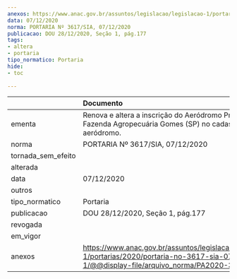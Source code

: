 ```yaml
---
anexos: https://www.anac.gov.br/assuntos/legislacao/legislacao-1/portarias/2020/portaria-no-3617-sia-07-12-2020-1/@@display-file/arquivo_norma/PA2020-3617.pdf
data: 07/12/2020
norma: PORTARIA Nº 3617/SIA, 07/12/2020
publicacao: DOU 28/12/2020, Seção 1, pág.177
tags:
- altera
- portaria
tipo_normatico: Portaria
hide: 
- toc 
 
---
```


|                    | Documento                                                                                                                                              |
|:-------------------|:-------------------------------------------------------------------------------------------------------------------------------------------------------|
| ementa             | Renova e altera a inscrição do Aeródromo Privado Fazenda Agropecuária Gomes (SP) no cadastro de aeródromo.                                             |
| norma              | PORTARIA Nº 3617/SIA, 07/12/2020                                                                                                                       |
| tornada_sem_efeito |                                                                                                                                                        |
| alterada           |                                                                                                                                                        |
| data               | 07/12/2020                                                                                                                                             |
| outros             |                                                                                                                                                        |
| tipo_normatico     | Portaria                                                                                                                                               |
| publicacao         | DOU 28/12/2020, Seção 1, pág.177                                                                                                                       |
| revogada           |                                                                                                                                                        |
| em_vigor           |                                                                                                                                                        |
| anexos             | https://www.anac.gov.br/assuntos/legislacao/legislacao-1/portarias/2020/portaria-no-3617-sia-07-12-2020-1/@@display-file/arquivo_norma/PA2020-3617.pdf |